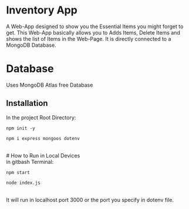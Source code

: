 # Inventory App
A Web-App designed to show you the Essential Items you might forget to get. This Web-App basically allows you to Adds Items, Delete Items and shows the list of Items in the Web-Page. It is directly connected to a MongoDB Database.<br>

# Database
Uses MongoDB Atlas free Database<br>

## Installation
In the project Root Directory:<br>
```
npm init -y
```
```
npm i express mongoos dotenv
```
<br>
# How to Run in Local Devices<br>
in gitbash Terminal:<br>

```
npm start
```

```
node index.js
```
<br>
It will run in localhost port 3000 or the port you specify in dotenv file.
<br>
